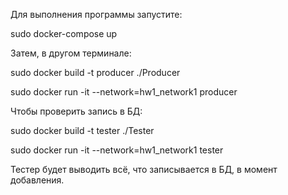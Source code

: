 Для выполнения программы запустите:

sudo docker-compose up


Затем, в другом терминале:

sudo docker build -t producer ./Producer

sudo docker run -it --network=hw1_network1 producer


Чтобы проверить запись в БД:

sudo docker build -t tester ./Tester

sudo docker run -it --network=hw1_network1 tester


Тестер будет выводить всё, что записывается в БД, в момент добавления.
